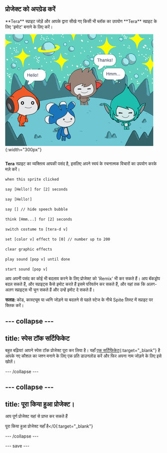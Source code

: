 ## प्रोजेक्ट को अपग्रेड करें

<div style="display: flex; flex-wrap: wrap">
<div style="flex-basis: 200px; flex-grow: 1; margin-right: 15px;">
**Tera** स्प्राइट जोड़ें और आपके द्वारा सीखे गए किसी भी ब्लॉक का उपयोग **Tera** स्प्राइट के लिए 'इमोट' बनाने के लिए करें।
</div>
<div>

![Tera स्प्राइट Stage पर।](images/tera-step.png){:width="300px"}

</div>
</div>

**Tera** स्प्राइट का व्यक्तित्व आपकी पसंद है, इसलिए अपने स्वयं के रचनात्मक विचारों का उपयोग करके मज़े करें।

```blocks3
when this sprite clicked

say [Hello!] for [2] seconds

say [Hello!]

say [] // hide speech bubble

think [Hmm...] for [2] seconds

switch costume to [tera-d v]

set [color v] effect to [0] // number up to 200

clear graphic effects

play sound [pop v] until done

start sound [pop v]
```

आप अपनी पसंद का कोई भी बदलाव करने के लिए प्रोजेक्ट को 'Remix' भी कर सकते हैं। आप बॅकड्रोप बदल सकते हैं, और स्प्राइट्स कैसे इमोट करते हैं इसमे परिवर्तन कर सकते हैं, और यहां तक कि अलग-अलग स्प्राइट्स भी चुन सकते हैं और उन्हें इमोट दे सकते हैं।

**सलाह:** कोड, कास्ट्यूम या ध्वनि जोड़ने या बदलने से पहले स्टेज के नीचे Spite लिस्ट में स्प्राइट पर क्लिक करें।

--- collapse ---
---
title: स्पेस टॉक सर्टिफिकेट
---

बहुत बढ़िया! आपने स्पेस टॉक प्रोजेक्ट पूरा कर लिया है। यहाँ [एक सर्टिफिकेट](https://drive.google.com/file/d/18xx4uNIyRSty_2ujHkGDzGwTgfSGC1AF/view?usp=sharing){:target="_blank"} है आपके नए कौशल का जश्न मनाने के लिए एक प्रति डाउनलोड करें और फिर अपना नाम जोड़ने के लिए इसे खोलें।

--- /collapse ---

--- collapse ---
---
title: पूरा किया हुआ प्रोजेक्ट।
---

आप पूर्ण प्रोजेक्ट यहां से प्राप्त कर सकते हैं

पूरा किया हुआ प्रोजेक्ट यहाँ है</0{:target="_blank"}</p> 

--- /collapse ---

--- save ---

